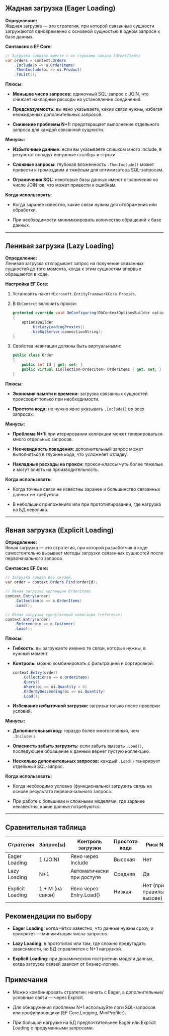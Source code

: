  ## Жадная загрузка (Eager Loading)

**Определение:**  
Жадная загрузка — это стратегия, при которой связанные сущности загружаются одновременно с основной сущностью в одном запросе к базе данных.

**Синтаксис в EF Core:**

```csharp
// Загрузка заказов вместе с их строками заказа (OrderItems)
var orders = context.Orders
    .Include(o => o.OrderItems)
    .ThenInclude(oi => oi.Product)
    .ToList();
```

**Плюсы:**

- **Меньшее число запросов:** одиночный SQL-запрос с JOIN, что снижает накладные расходы на установление соединения.
    
- **Предсказуемость:** вы явно указываете, какие связи нужны, избегая неожиданных дополнительных запросов.
    
- **Снижение проблемы N+1:** предотвращает выполнение отдельного запроса для каждой связанной сущности.
    

**Минусы:**

- **Избыточные данные:** если вы указываете слишком много Include, в результат попадут ненужные столбцы и строки.
    
- **Сложные запросы:** глубокая вложенность `.ThenInclude()` может привести к громоздким и тяжёлым для оптимизатора SQL-запросам.
    
- **Ограничения SQL:** некоторые базы данных имеют ограничения на число JOIN-ов, что может привести к ошибкам.
    

**Когда использовать:**

- Когда заранее известно, какие связи нужны для отображения или обработки.
    
- При необходимости минимизировать количество обращений к базе данных.
    

---

## Ленивая загрузка (Lazy Loading)

**Определение:**  
Ленивая загрузка откладывает запрос на получение связанных сущностей до того момента, когда к этим сущностям впервые обращаются в коде.

**Настройка EF Core:**

1. Установить пакет `Microsoft.EntityFrameworkCore.Proxies`.
    
2. В `DbContext` включить прокси:
    
    ```csharp
    protected override void OnConfiguring(DbContextOptionsBuilder optionsBuilder)
    {
        optionsBuilder
            .UseLazyLoadingProxies()
            .UseSqlServer(connectionString);
    }
    ```
    
3. Свойства навигации должны быть виртуальными:
    
    ```csharp
    public class Order
    {
        public int Id { get; set; }
        public virtual ICollection<OrderItem> OrderItems { get; set; }
    }
    ```
    

**Плюсы:**

- **Экономия памяти и времени:** загрузка связанных сущностей происходит только при необходимости.
    
- **Простота кода:** не нужно явно указывать `.Include()` во всех запросах.
    

**Минусы:**

- **Проблема N+1:** при итерировании коллекции может генерироваться много отдельных запросов.
    
- **Неочевидность поведения:** дополнительный запрос может выполняться в глубине кода, что усложняет отладку.
    
- **Накладные расходы на прокси:** прокси-классы чуть более тяжелые и могут влиять на производительность.
    

**Когда использовать:**

- Когда точные связи не известны заранее и большинство связанных данных не требуется.
    
- В небольших приложениях или при прототипировании, где нагрузка на БД невелика.
    

---

## Явная загрузка (Explicit Loading)

**Определение:**  
Явная загрузка — это стратегия, при которой разработчик в коде самостоятельно вызывает методы загрузки связанных сущностей после первоначального запроса.

**Синтаксис EF Core:**

```csharp
// Загрузка заказа без связей.
var order = context.Orders.Find(orderId);

// Явная загрузка коллекции OrderItems
context.Entry(order)
    .Collection(o => o.OrderItems)
    .Load();

// Явная загрузка единственной навигации (reference)
context.Entry(order)
    .Reference(o => o.Customer)
    .Load();
```

**Плюсы:**

- **Гибкость:** вы загружаете именно те связи, которые нужны, в нужный момент.
    
- **Контроль:** можно комбинировать с фильтрацией и сортировкой:
    
    ```csharp
    context.Entry(order)
        .Collection(o => o.OrderItems)
        .Query()
        .Where(oi => oi.Quantity > 0)
        .OrderByDescending(oi => oi.Quantity)
        .Load();
    ```
    
- **Избежание избыточной загрузки:** загрузка только после проверки условий.
    

**Минусы:**

- **Дополнительный код:** гораздо более многословный, чем `.Include()`.
    
- **Опасность забыть загрузить:** если забыть вызвать `.Load()`, последующее обращение к данным вернёт пустую коллекцию.
    
- **Несколько дополнительных запросов:** каждый `.Load()` генерирует отдельный SQL-запрос.
    

**Когда использовать:**

- Когда необходимо условно (функционально) загрузить связь на основе результата первоначального запроса.
    
- При работе с большими и сложными моделями, где заранее неизвестно, какие данные потребуются.
    

---

## Сравнительная таблица

|Стратегия|Запрос(ы)|Контроль загрузки|Простота кода|Риск N+1|
|---|---|---|---|---|
|Eager Loading|1 (JOIN)|Явно через Include|Высокая|Нет|
|Lazy Loading|N+1|Автоматически при доступе|Средняя|Да|
|Explicit Loading|1 + M (на связи)|Явно через Entry.Load()|Низкая|Нет (при правильном вызове)|

## Рекомендации по выбору

- **Eager Loading**: когда чётко известно, что данные нужны сразу, и приоритет — минимизация числа запросов.
    
- **Lazy Loading**: в прототипах или там, где сложно предугадать зависимости, но БД справляется с N+1 нагрузкой.
    
- **Explicit Loading**: при динамическом построении модели данных, когда загрузка связей зависит от бизнес-логики.
    

## Примечания

- Можно комбинировать стратегии: начать с Eager, а дополнительные/условные связи — через Explicit.
    
- Для обнаружения проблемы N+1 используйте логи SQL-запросов или профилировщики (EF Core Logging, MiniProfiler).
    
- При большой нагрузке на БД предпочтительнее Eager или Explicit Loading с продуманными запросами.